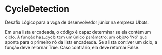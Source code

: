# CycleDetection
Desafio Lógico para a vaga de desenvolvedor júnior na empresa Ubots.

Em uma lista encadeada, o código é capaz determinar se ela contém um ciclo. A função has_cycle tem um único parâmetro: um objeto 'Nó' que aponta para o primeiro nó da lista encadeada. Se a lista contiver um ciclo, a função deve retornar True. Caso contrário, ela deve retornar False.


